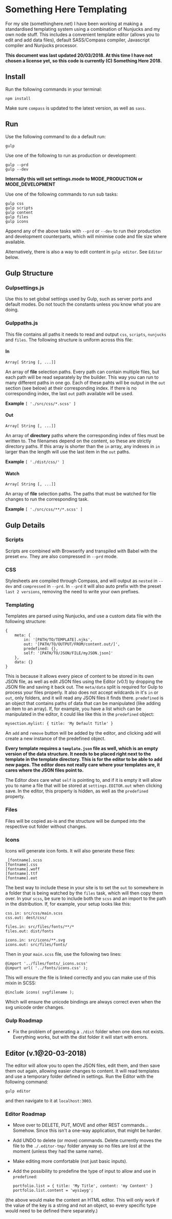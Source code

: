 # Something Here Templating

For my site (somethinghere.net) I have been working at making a standardised templating system using a combination of Nunjucks and my own node stuff. This includes a convenient template editor (allows you to edit and add data files), default SASS/Compass compiler, Javascript compiler and Nunjucks processor.

__This document was last updated 20/03/2018. At this time I have not chosen a license yet, so this code is currently (C) Something Here 2018.__

## Install

Run the following commands in your terminal:

	npm install

Make sure `compass` is updated to the latest version, as well as `sass`.

## Run

Use the following command to do a default run:

	gulp

Use one of the following to run as production or development:

	gulp --prd
	gulp --dev

__Internally this will set settings.mode to MODE_PRODUCTION or MODE_DEVELOPMENT__

Use one of the following commands to run sub tasks:

	gulp css
	gulp scripts
	gulp content
	gulp files
	gulp icons

Append any of the above tasks with `--prd` or `--dev` to run their production and development counterparts, which will minimise code and file size where available.

Alternatively, there is also a way to edit content in `gulp editor`. See `Editor` below.

## Gulp Structure

### Gulpsettings.js

Use this to set global settings used by Gulp, such as server ports and default modes. Do not touch the constants unless you know what you are doing.

### Gulppaths.js

This file contains all paths it needs to read and output `css`, `scripts`, `nunjucks` and `files`. The following structure is uniform across this file:

#### In

	Array[ String [, ...]]

An array of **file** selection paths. Every path can contain multiple files, but each path will be read separately by the builder. This way you can run to many different paths in one go. Each of these pahts will be output in the `out` section (see below) at their corresponding index. If there is no corresponding index, the last `out` path available will be used.

__Example__ `[ './src/css/*.scss' ]`

#### Out

	Array[ String [, ...]]

An array of **directory** paths where the corresponding index of files must be written to. The filenames depend on the content, so these are strictly directory paths. If this array is shorter than the `in` array, any indexes in `in` larger than the length will use the last item in the `out` paths.

__Example__ `[ './dist/css/' ]`

#### Watch

	Array[ String [, ...]]

An array of **file** selection paths. The paths that must be watched for file changes to run the corresponding task.

__Example__ `[ './src/css/**/*.scss' ]`

## Gulp Details

### Scripts

Scripts are combined with Browserify and transpiled with Babel with the preset `env`. They are also compressed in `--prd` mode.

### CSS

Stylesheets are compiled through Compass, and will output as `nested` in `--dev` and `compressed` in `--prd`. In `--prd` it will also auto prefix with the preset `last 2 versions`, removing the need to write your own prefixes.

### Templating

Templates are parsed using Nunjucks, and use a custom data file with the following structure:

	{
		meta: {
			in: '[PATH/TO/TEMPLATE].njks',
			out: '[PATH/TO/OUTPUT/FROM/content.out/]',
			predefined: {},
			self: '[PATH/TO/JSON/FILE/myJSON.json]'
		},
		data: {}
	}

This is because it allows every piece of content to be stored in its own JSON file, as well as edit JSON files using the Editor (v0.1) by dropping the JSON file and saving it back out. The `meta/data` split is required for Gulp to process your files properly. It also does not accept wildcards in it's `in` or `out`, only folders, and it will read any JSON files it finds there. `predefined` is an object that contains paths of data that can be manipulated (like adding an item to an array). If, for example, you have a list which can be manipulated in the editor, it could like like this in the `predefined` object:

	mysection.mylist: { title: 'My Default Title' }

An `add` and `remove` button will be added by the editor, and clicking add will create a new instance of the predefined object.

**Every template requires a `template.json` file as well, which is an empty version of the data structure. It needs to be placed right next to the template in the template directory. This is for the editor to be able to add new pages. The editor does not really care where your templates are, it cares where the JSON files point to.**

The Editor _does_ care what `self` is pointing to, and if it is empty it will allow you to name a file that will be stored at `settings.EDITOR.out` when clicking save. In the editor, this property is hidden, as well as the `predefined` property.

### Files

Files will be copied as-is and the structure will be dumped into the respective out folder without changes.

### Icons

Icons will generate icon fonts. It will also generate these files:

	_[fontname].scss
	[fontname].css
	[fontname].woff
	[fontname].ttf
	[fontname].eot

The best way to include these in your site is to set the `out` to somewhere in a folder that is being watched by the `files` task, which will then copy them over. In your `scss`, be sure to include both the `scss` and an import to the path in the distribution. If, for example, your setup looks like this:

	css.in: src/css/main.scss
	css.out: dest/css/
	
	files.in: src/files/fonts/**/*
	files.out: dist/fonts
	
	icons.in: src/icons/**.svg
	icons.out: src/files/fonts/

Then in your `main.scss` file, use the following two lines:

	@import '../files/fonts/_icons.scss'
	@impurt url( '../fonts/icons.css' );
	
This will ensure the file is linked correctly and you can make use of this mixin in SCSS:

	@include icons( svgfilename );

Which will ensure the unicode bindings are always correct even when the svg unicode order changes.

### Gulp Roadmap

- Fix the problem of generating a `./dist` folder when one does not exists. Everything works, but with the dist folder it will start with errors.

## Editor (v.1@20-03-2018)

The editor will allow you to open the JSON files, edit them, and then save them out again, allowing easier changes to content. It will read templates and use a temporary folder defined in settings. Run the Editor with the following command:
	
	gulp editor

and then navigate to it at `localhost:3003`.

### Editor Roadmap

- Move over to DELETE, PUT, MOVE and other REST commands... Somehow. Since this isn't a one-way application, that might be harder.
- Add UNDO to delete (or move) commands. Delete currently moves the file to the `./.editor-tmp/` folder anyway so no files are lost at the moment (unless they had the same name).
- Make editing more comfortable (not just basic inputs).
- Add the possibility to predefine the type of input to allow and use in `predefined`:


	`portfolio.list = { title: 'My Title', content: 'my Content' }`
	`portfolio.list.content = 'wysiwyg';`


(the above would make the content an HTML editor. This will only work if the value of the key is a string and not an object, so every specific type would need to be defined there separately.)